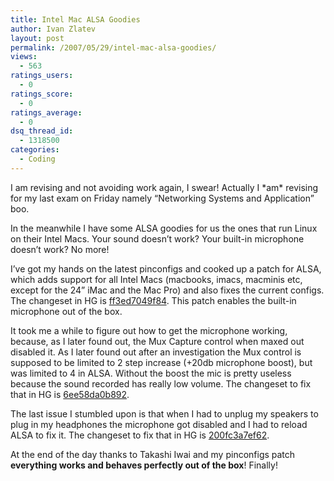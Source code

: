 ```yaml
---
title: Intel Mac ALSA Goodies
author: Ivan Zlatev
layout: post
permalink: /2007/05/29/intel-mac-alsa-goodies/
views:
  - 563
ratings_users:
  - 0
ratings_score:
  - 0
ratings_average:
  - 0
dsq_thread_id:
  - 1318500
categories:
  - Coding
---
```

I am revising and not avoiding work again, I swear! Actually I \*am\* revising for my last exam on Friday namely &#8220;Networking Systems and Application&#8221; boo.

In the meanwhile I have some ALSA goodies for us the ones that run Linux on their Intel Macs. Your sound doesn&#8217;t work? Your built-in microphone doesn&#8217;t work? No more!

I&#8217;ve got my hands on the latest pinconfigs and cooked up a patch for ALSA, which adds support for all Intel Macs (macbooks, imacs, macminis etc, except for the 24&#8221; iMac and the Mac Pro) and also fixes the current configs. The changeset in HG is <a href="http://hg.alsa-project.org/alsa-kernel/rev/ff3ed7049f84" title="ff3ed7049f84" target="_blank">ff3ed7049f84</a>. This patch enables the built-in microphone out of the box.

It took me a while to figure out how to get the microphone working, because, as I later found out, the Mux Capture control when maxed out disabled it. As I later found out after an investigation the Mux control is supposed to be limited to 2 step increase (+20db microphone boost), but was limited to 4 in ALSA. Without the boost the mic is pretty useless because the sound recorded has really low volume. The changeset to fix that in HG is <a href="http://hg.alsa-project.org/alsa-kernel/rev/6ee58da0b892" title="6ee58da0b892" target="_blank">6ee58da0b892</a>.

The last issue I stumbled upon is that when I had to unplug my speakers to plug in my headphones the microphone got disabled and I had to reload ALSA to fix it. The changeset to fix that in HG is <a href="http://hg.alsa-project.org/alsa-kernel/rev/200fc3a7ef62" title="200fc3a7ef62" target="_blank">200fc3a7ef62</a>.

At the end of the day thanks to Takashi Iwai and my pinconfigs patch **everything works and behaves perfectly out of the box**! Finally!